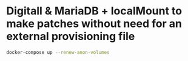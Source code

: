 # Digitall & MariaDB + **localMount to make patches without need for an external provisioning file**
```bash
docker-compose up --renew-anon-volumes
```